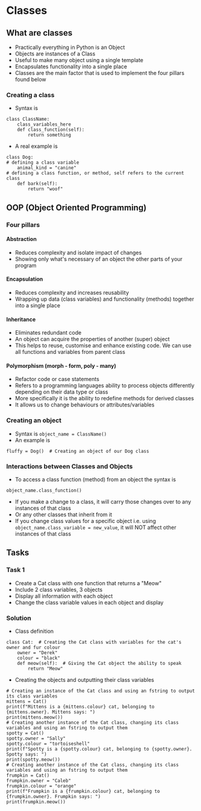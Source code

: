 # Classes
## What are classes
- Practically everything in Python is an Object
- Objects are instances of a Class
- Useful to make many object using a single template
- Encapsulates functionality into a single place
- Classes are the main factor that is used to implement the four pillars found below
### Creating a class
- Syntax is
```
class ClassName:
    class_variables_here
    def class_function(self):
        return something
```
- A real example is
```
class Dog:
# defining a class variable
    animal_kind = "canine"
# defining a class function, or method, self refers to the current class
    def bark(self):
        return "woof"
```
## OOP (Object Oriented Programming)
### Four pillars
#### Abstraction
- Reduces complexity and isolate impact of changes
- Showing only what's necessary of an object the other parts of your program
#### Encapsulation
- Reduces complexity and increases reusability 
- Wrapping up data (class variables) and functionality (methods) together into a single place
#### Inheritance
- Eliminates redundant code
- An object can acquire the properties of another (super) object
- This helps to reuse, customise and enhance existing code. We can use all functions and variables from parent class
#### Polymorphism (morph - form, poly - many) 
- Refactor code or case statements 
- Refers to a programming languages ability to process objects differently depending on their data type 
or class
- More specifically it is the ability to redefine methods for derived classes
- It allows us to change behaviours or attributes/variables
### Creating an object
- Syntax is ```object_name = ClassName()```
- An example is 
```
fluffy = Dog()  # Creating an object of our Dog class
```
### Interactions between Classes and Objects
- To access a class function (method) from an object the syntax is
```
object_name.class_function()
```
- If you make a change to a class, it will carry those changes over to any instances of that class
- Or any other classes that inherit from it
- If you change class values for a specific object i.e. using ```object_name.class_variable = new_value```, it will NOT affect other instances of that class
## Tasks
### Task 1
- Create a Cat class with one function that returns a "Meow"
- Include 2 class variables, 3 objects
- Display all information with each object
- Change the class variable values in each object and display
### Solution
- Class definition
```
class Cat:  # Creating the Cat class with variables for the cat's owner and fur colour
    owner = "Derek"
    colour = "black"
    def meow(self):  # Giving the Cat object the ability to speak
        return "Meow"
```
- Creating the objects and outputting their class variables
```
# Creating an instance of the Cat class and using an fstring to output its class variables
mittens = Cat()
print(f"Mittens is a {mittens.colour} cat, belonging to {mittens.owner}. Mittens says: ")
print(mittens.meow())
# Creating another instance of the Cat class, changing its class variables and using an fstring to output them
spotty = Cat()
spotty.owner = "Sally"
spotty.colour = "tortoiseshell"
print(f"Spotty is a {spotty.colour} cat, belonging to {spotty.owner}. Spotty says: ")
print(spotty.meow())
# Creating another instance of the Cat class, changing its class variables and using an fstring to output them
frumpkin = Cat()
frumpkin.owner = "Caleb"
frumpkin.colour = "orange"
print(f"Frumpkin is a {frumpkin.colour} cat, belonging to {frumpkin.owner}. Frumpkin says: ")
print(frumpkin.meow())
```